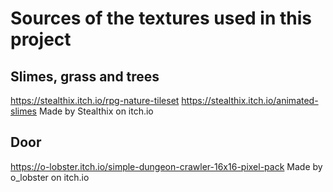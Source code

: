 # Sources of the textures used in this project

## Slimes, grass and trees

https://stealthix.itch.io/rpg-nature-tileset
https://stealthix.itch.io/animated-slimes
Made by Stealthix on itch.io

## Door

https://o-lobster.itch.io/simple-dungeon-crawler-16x16-pixel-pack
Made by o_lobster on itch.io
